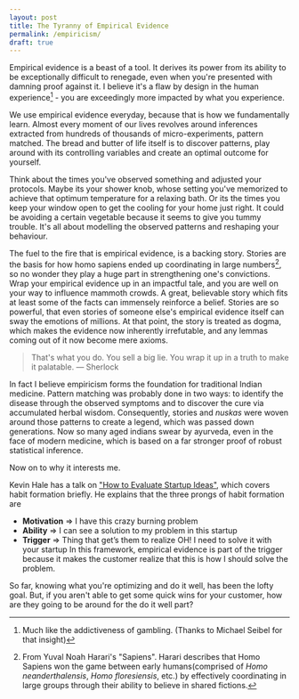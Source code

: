 ```yaml
---
layout: post
title: The Tyranny of Empirical Evidence
permalink: /empiricism/
draft: true
---
```


Empirical evidence is a beast of a tool. It derives its power from its ability to be exceptionally difficult to renegade, even when you're presented with damning proof against it. I believe it's a flaw by design in the human experience[^flaw] - you are exceedingly more impacted by what you experience.

We use empirical evidence everyday, because that is how we fundamentally learn. Almost every moment of our lives revolves around inferences extracted from hundreds of thousands of micro-experiments, pattern matched. The bread and butter of life itself is to discover patterns, play around with its controlling variables and create an optimal outcome for yourself.

Think about the times you've observed something and adjusted your protocols. Maybe its your shower knob, whose setting you've memorized to achieve that optimum temperature for a relaxing bath. Or its the times you keep your window open to get the cooling for your home just right. It could be avoiding a certain vegetable because it seems to give you tummy trouble. It's all about modelling the observed patterns and reshaping your behaviour.

The fuel to the fire that is empirical evidence, is a backing story. Stories are the basis for how homo sapiens ended up coordinating in large numbers[^harari], so no wonder they play a huge part in strengthening one's convictions. Wrap your empirical evidence up in an impactful tale, and you are well on your way to influence mammoth crowds. A great, believable story which fits at least some of the facts can immensely reinforce a belief. Stories are so powerful, that even stories of someone else's empirical evidence itself can sway the emotions of millions. At that point, the story is treated as dogma, which makes the evidence now inherently irrefutable, and any lemmas coming out of it now become mere axioms.

> That's what you do. You sell a big lie. You wrap it up in a truth to make it palatable.  &mdash; Sherlock

In fact I believe empiricism forms the foundation for traditional Indian medicine. Pattern matching was probably done in two ways: to identify the disease through the observed symptoms and to discover the cure via accumulated herbal wisdom. Consequently, stories and *nuskas* were woven around those patterns to create a legend, which was passed down generations. Now so many aged indians swear by ayurveda, even in the face of modern medicine, which is based on a far stronger proof of robust statistical inference.

Now on to why it interests me.

Kevin Hale has a talk on ["How to Evaluate Startup Ideas"](https://www.youtube.com/watch?v=DOtCl5PU8F0), which covers habit formation briefly. He explains that the three prongs of habit formation are
- **Motivation** ⇒ I have this crazy burning problem
- **Ability** ⇒ I can see a solution to my problem in this startup
- **Trigger** ⇒ Thing that get’s them to realize OH! I need to solve it with your startup
In this framework, empirical evidence is part of the trigger because it makes the customer realize that this is how I should solve the problem.

So far, knowing what you're optimizing and do it well, has been the lofty goal. But, if you aren't able to get some quick wins for your customer, how are they going to be around for the do it well part?

[^flaw]: Much like the addictiveness of gambling. (Thanks to Michael Seibel for that insight)
[^harari]: From Yuval Noah Harari's "Sapiens". Harari describes that Homo Sapiens won the game between early humans(comprised of *Homo neanderthalensis*, *Homo floresiensis*, etc.) by effectively coordinating in large groups through their ability to believe in shared fictions.
